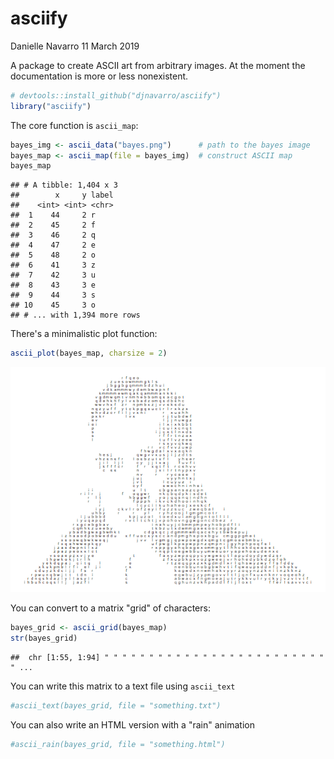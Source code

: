 asciify
================
Danielle Navarro
11 March 2019

<!--
[![Travis build status](https://travis-ci.org/djnavarro/asciify.svg?branch=master)](https://travis-ci.org/djnavarro/asciify)
-->
A package to create ASCII art from arbitrary images. At the moment the documentation is more or less nonexistent.

``` r
# devtools::install_github("djnavarro/asciify")
library("asciify")
```

The core function is `ascii_map`:

``` r
bayes_img <- ascii_data("bayes.png")      # path to the bayes image
bayes_map <- ascii_map(file = bayes_img)  # construct ASCII map
bayes_map
```

    ## # A tibble: 1,404 x 3
    ##        x     y label
    ##    <int> <int> <chr>
    ##  1    44     2 r    
    ##  2    45     2 f    
    ##  3    46     2 q    
    ##  4    47     2 e    
    ##  5    48     2 o    
    ##  6    41     3 z    
    ##  7    42     3 u    
    ##  8    43     3 e    
    ##  9    44     3 s    
    ## 10    45     3 o    
    ## # ... with 1,394 more rows

There's a minimalistic plot function:

``` r
ascii_plot(bayes_map, charsize = 2)
```

![](README_files/figure-markdown_github/plotting-1.png)

You can convert to a matrix "grid" of characters:

``` r
bayes_grid <- ascii_grid(bayes_map)
str(bayes_grid)
```

    ##  chr [1:55, 1:94] " " " " " " " " " " " " " " " " " " " " " " " " " " ...

You can write this matrix to a text file using `ascii_text`

``` r
#ascii_text(bayes_grid, file = "something.txt")
```

You can also write an HTML version with a "rain" animation

``` r
#ascii_rain(bayes_grid, file = "something.html")
```

<!--
An example of the output is 

<iframe src="bayes_rain.html" width="680px", height="450px"></iframe>
-->
